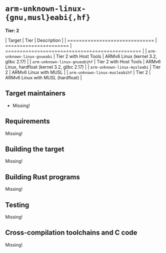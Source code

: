 # `arm-unknown-linux-{gnu,musl}eabi{,hf}`

**Tier: 2**

| Target                         | Tier                   | Description                                     |
| ============================== | ====================== | =============================================== |
| `arm-unknown-linux-gnueabi`    | Tier 2 with Host Tools | ARMv6 Linux (kernel 3.2, glibc 2.17)            |
| `arm-unknown-linux-gnueabihf`  | Tier 2 with Host Tools | ARMv6 Linux, hardfloat (kernel 3.2, glibc 2.17) |
| `arm-unknown-linux-musleabi`   | Tier 2                 | ARMv6 Linux with MUSL                           |
| `arm-unknown-linux-musleabihf` | Tier 2                 | ARMv6 Linux with MUSL (hardfloat)               |

## Target maintainers

- Missing!

## Requirements

Missing!

## Building the target

Missing!

## Building Rust programs

Missing!

## Testing

Missing!

## Cross-compilation toolchains and C code

Missing!
